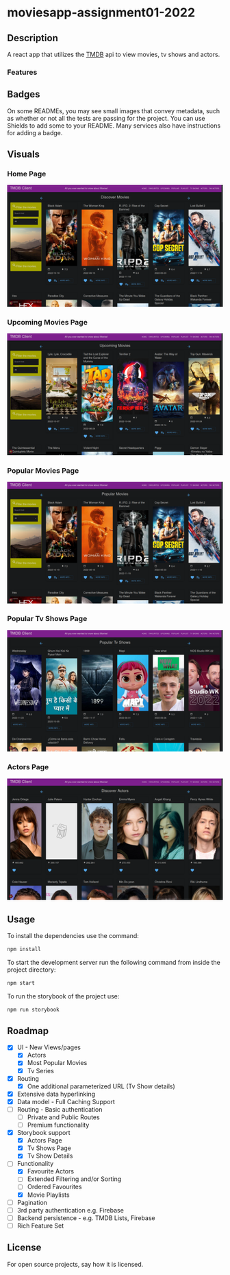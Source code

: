 # moviesapp-assignment01-2022



## Description
A react app that utilizes the [TMDB](https://www.themoviedb.org/) api to view movies, tv shows and actors.

### Features

## Badges
On some READMEs, you may see small images that convey metadata, such as whether or not all the tests are passing for the project. You can use Shields to add some to your README. Many services also have instructions for adding a badge.

## Visuals
### Home Page
![Home Page](./images/HomePage.png)
### Upcoming Movies Page
![Upcoming Movies Page](./images/UpcomingMoviesPage.png)
### Popular Movies Page
![Popular Movies Page](./images/PopularMoviesPage.png)
### Popular Tv Shows Page
![Popular Tv Shows Page](./images/PopularTvShowsPage.png)
### Actors Page
![Actors Page](./images/ActorsPage.png)

## Usage
To install the dependencies use the command:
``` sh
npm install
```

To start the development server run the following command from inside the project directory:
``` sh
npm start
```

To run the storybook of the project use:
``` sh
npm run storybook
```

## Roadmap
* [x] UI - New Views/pages
  * [x] Actors
  * [x] Most Popular Movies
  * [x] Tv Series
* [x] Routing
  * [x] One additional parameterized URL (Tv Show details)
* [x] Extensive data hyperlinking 
* [x] Data model - Full Caching Support
* [ ] Routing - Basic authentication
  * [ ] Private and Public Routes 
  * [ ] Premium functionality
* [x] Storybook support
  * [x] Actors Page
  * [x] Tv Shows Page
  * [x] Tv Show Details
* [ ] Functionality
  * [x] Favourite Actors
  * [ ] Extended Filtering and/or Sorting
  * [ ] Ordered Favourites
  * [x] Movie Playlists
* [ ] Pagination
* [ ] 3rd party authentication e.g. Firebase
* [ ] Backend persistence - e.g. TMDB Lists, Firebase
* [ ] Rich Feature Set

## License
For open source projects, say how it is licensed.
